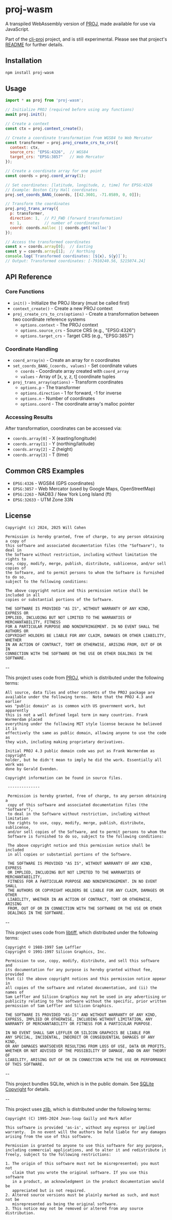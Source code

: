 # proj-wasm

A transpiled WebAssembly version of [PROJ](https://github.com/OSGeo/PROJ), made
available for use via JavaScript.

Part of the [clj-proj](https://github.com/willcohen/clj-proj) project, and is
still experimental. Please see that project's
[README](https://github.com/willcohen/clj-proj/blob/main/README.md) for further
details.

## Installation

```bash
npm install proj-wasm
```

## Usage

```javascript
import * as proj from 'proj-wasm';

// Initialize PROJ (required before using any functions)
await proj.init();

// Create a context
const ctx = proj.context_create();

// Create a coordinate transformation from WGS84 to Web Mercator
const transformer = proj.proj_create_crs_to_crs({
  context: ctx,
  source_crs: "EPSG:4326",  // WGS84
  target_crs: "EPSG:3857"   // Web Mercator
});

// Create a coordinate array for one point
const coords = proj.coord_array(1);

// Set coordinates: [latitude, longitude, z, time] for EPSG:4326
// Example: Boston City Hall coordinates
proj.set_coords_BANG_(coords, [[42.3601, -71.0589, 0, 0]]);

// Transform the coordinates
proj.proj_trans_array({
  p: transformer,
  direction: 1,  // PJ_FWD (forward transformation)
  n: 1,          // number of coordinates
  coord: coords.malloc || coords.get('malloc')
});

// Access the transformed coordinates
const x = coords.array[0];  // Easting
const y = coords.array[1];  // Northing
console.log(`Transformed coordinates: [${x}, ${y}]`);
// Output: Transformed coordinates: [-7910240.56, 5215074.24]
```

## API Reference

### Core Functions

- `init()` - Initialize the PROJ library (must be called first)
- `context_create()` - Create a new PROJ context
- `proj_create_crs_to_crs(options)` - Create a transformation between two coordinate reference systems
  - `options.context` - The PROJ context
  - `options.source_crs` - Source CRS (e.g., "EPSG:4326")
  - `options.target_crs` - Target CRS (e.g., "EPSG:3857")

### Coordinate Handling

- `coord_array(n)` - Create an array for n coordinates
- `set_coords_BANG_(coords, values)` - Set coordinate values
  - `coords` - Coordinate array created with `coord_array`
  - `values` - Array of [x, y, z, t] coordinate tuples
- `proj_trans_array(options)` - Transform coordinates
  - `options.p` - The transformer
  - `options.direction` - 1 for forward, -1 for inverse
  - `options.n` - Number of coordinates
  - `options.coord` - The coordinate array's malloc pointer

### Accessing Results

After transformation, coordinates can be accessed via:
- `coords.array[0]` - X (easting/longitude)
- `coords.array[1]` - Y (northing/latitude)
- `coords.array[2]` - Z (height)
- `coords.array[3]` - T (time)

## Common CRS Examples

- `EPSG:4326` - WGS84 (GPS coordinates)
- `EPSG:3857` - Web Mercator (used by Google Maps, OpenStreetMap)
- `EPSG:2263` - NAD83 / New York Long Island (ft)
- `EPSG:32633` - UTM Zone 33N

## License

```
Copyright (c) 2024, 2025 Will Cohen

Permission is hereby granted, free of charge, to any person obtaining a copy of
this software and associated documentation files (the "Software"), to deal in
the Software without restriction, including without limitation the rights to
use, copy, modify, merge, publish, distribute, sublicense, and/or sell copies of
the Software, and to permit persons to whom the Software is furnished to do so,
subject to the following conditions:

The above copyright notice and this permission notice shall be included in all
copies or substantial portions of the Software.

THE SOFTWARE IS PROVIDED "AS IS", WITHOUT WARRANTY OF ANY KIND, EXPRESS OR
IMPLIED, INCLUDING BUT NOT LIMITED TO THE WARRANTIES OF MERCHANTABILITY, FITNESS
FOR A PARTICULAR PURPOSE AND NONINFRINGEMENT. IN NO EVENT SHALL THE AUTHORS OR
COPYRIGHT HOLDERS BE LIABLE FOR ANY CLAIM, DAMAGES OR OTHER LIABILITY, WHETHER
IN AN ACTION OF CONTRACT, TORT OR OTHERWISE, ARISING FROM, OUT OF OR IN
CONNECTION WITH THE SOFTWARE OR THE USE OR OTHER DEALINGS IN THE SOFTWARE.

```
--

This project uses code from [PROJ](https://github.com/OSGeo/PROJ), which is
distributed under the following terms:

```
All source, data files and other contents of the PROJ package are 
available under the following terms.  Note that the PROJ 4.3 and earlier
was "public domain" as is common with US government work, but apparently
this is not a well defined legal term in many countries. Frank Warmerdam placed
everything under the following MIT style license because he believed it is
effectively the same as public domain, allowing anyone to use the code as
they wish, including making proprietary derivatives.

Initial PROJ 4.3 public domain code was put as Frank Warmerdam as copyright
holder, but he didn't mean to imply he did the work. Essentially all work was
done by Gerald Evenden.

Copyright information can be found in source files.

 --------------

 Permission is hereby granted, free of charge, to any person obtaining a
 copy of this software and associated documentation files (the "Software"),
 to deal in the Software without restriction, including without limitation
 the rights to use, copy, modify, merge, publish, distribute, sublicense,
 and/or sell copies of the Software, and to permit persons to whom the
 Software is furnished to do so, subject to the following conditions:

 The above copyright notice and this permission notice shall be included
 in all copies or substantial portions of the Software.

 THE SOFTWARE IS PROVIDED "AS IS", WITHOUT WARRANTY OF ANY KIND, EXPRESS
 OR IMPLIED, INCLUDING BUT NOT LIMITED TO THE WARRANTIES OF MERCHANTABILITY,
 FITNESS FOR A PARTICULAR PURPOSE AND NONINFRINGEMENT. IN NO EVENT SHALL
 THE AUTHORS OR COPYRIGHT HOLDERS BE LIABLE FOR ANY CLAIM, DAMAGES OR OTHER
 LIABILITY, WHETHER IN AN ACTION OF CONTRACT, TORT OR OTHERWISE, ARISING
 FROM, OUT OF OR IN CONNECTION WITH THE SOFTWARE OR THE USE OR OTHER
 DEALINGS IN THE SOFTWARE.
 ```
 
--
 
This project uses code from [libtiff](https://gitlab.com/libtiff/libtiff),
which distributed under the following terms:

``` 
Copyright © 1988-1997 Sam Leffler
Copyright © 1991-1997 Silicon Graphics, Inc.

Permission to use, copy, modify, distribute, and sell this software and 
its documentation for any purpose is hereby granted without fee, provided
that (i) the above copyright notices and this permission notice appear in
all copies of the software and related documentation, and (ii) the names of
Sam Leffler and Silicon Graphics may not be used in any advertising or
publicity relating to the software without the specific, prior written
permission of Sam Leffler and Silicon Graphics.

THE SOFTWARE IS PROVIDED "AS-IS" AND WITHOUT WARRANTY OF ANY KIND, 
EXPRESS, IMPLIED OR OTHERWISE, INCLUDING WITHOUT LIMITATION, ANY 
WARRANTY OF MERCHANTABILITY OR FITNESS FOR A PARTICULAR PURPOSE.

IN NO EVENT SHALL SAM LEFFLER OR SILICON GRAPHICS BE LIABLE FOR
ANY SPECIAL, INCIDENTAL, INDIRECT OR CONSEQUENTIAL DAMAGES OF ANY KIND,
OR ANY DAMAGES WHATSOEVER RESULTING FROM LOSS OF USE, DATA OR PROFITS,
WHETHER OR NOT ADVISED OF THE POSSIBILITY OF DAMAGE, AND ON ANY THEORY OF 
LIABILITY, ARISING OUT OF OR IN CONNECTION WITH THE USE OR PERFORMANCE 
OF THIS SOFTWARE.

```

--

This project bundles SQLite, which is in the public domain. See 
[SQLite Copyright](https://www.sqlite.org/copyright.html) for details.

--

This project uses [zlib](https://zlib.net), which is distributed under the following terms:

```
Copyright (C) 1995-2024 Jean-loup Gailly and Mark Adler

This software is provided 'as-is', without any express or implied
warranty.  In no event will the authors be held liable for any damages
arising from the use of this software.

Permission is granted to anyone to use this software for any purpose,
including commercial applications, and to alter it and redistribute it
freely, subject to the following restrictions:

1. The origin of this software must not be misrepresented; you must not
   claim that you wrote the original software. If you use this software
   in a product, an acknowledgment in the product documentation would be
   appreciated but is not required.
2. Altered source versions must be plainly marked as such, and must not be
   misrepresented as being the original software.
3. This notice may not be removed or altered from any source distribution.
```
